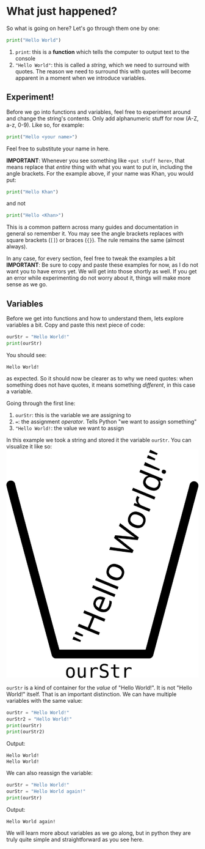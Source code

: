 # What just happened?
So what is going on here? Let's go through them one by one:
```python
print("Hello World")
```
1. `print`: this is a **function** which tells the computer to output text to the console
2. `"Hello World"`: this is called a *string*, which we need to surround with quotes. The reason we need to surround this with quotes will become apparent in a moment when we introduce variables.

## Experiment!
Before we go into functions and variables, feel free to experiment around and change the string's contents. Only add alphanumeric stuff for now (A-Z, a-z, 0-9). Like so, for example:
```python
print("Hello <your name>")
```
Feel free to substitute your name in here.

**IMPORTANT**: Whenever you see something like `<put stuff here>`, that means replace that *entire* thing with what you want to put in, including the angle brackets. For the example above, if your name was Khan, you would put:
```python
print("Hello Khan")
```
and not
```python
print("Hello <Khan>")
```
This is a common pattern across many guides and documentation in general so remember it. You may see the angle brackets replaces with square brackets (`[]`) or braces (`{}`). The rule remains the same (almost always).

In any case, for every section, feel free to tweak the examples a bit
**IMPORTANT**: Be sure to copy and paste these examples for now, as I do not want you to have errors yet. We will get into those shortly as well. If you get an error while experimenting do not worry about it, things will make more sense as we go.

## Variables
Before we get into functions and how to understand them, lets explore variables a bit. Copy and paste this next piece of code:
```python
ourStr = "Hello World!"
print(ourStr)
```
You should see:
```
Hello World!
```
as expected. So it should now be clearer as to why we need quotes: when something does not have quotes, it means something *different*, in this case a variable.

Going through the first line:
1. `ourStr`: this is the variable we are assigning to
2. `=`: the assignment *operator*. Tells Python "we want to assign something"
3. `"Hello World!`: the value we want to assign

In this example we took a string and stored it the variable `ourStr`. You can visualize it like so:
![Variables Visualized](../img/variables.svg)

`ourStr` is a kind of container for the *value* of "Hello World!". It is not "Hello World!" itself. That is an important distinction. We can have multiple variables with the same value:
```python
ourStr = "Hello World!"
ourStr2 = "Hello World!"
print(ourStr)
print(ourStr2)
```
Output:
```
Hello World!
Hello World!
```
We can also reassign the variable:
```python
ourStr = "Hello World!"
ourStr = "Hello World again!"
print(ourStr)
```
Output:
```
Hello World again!
```
We will learn more about variables as we go along, but in python they are truly quite simple and straightforward as you see here.